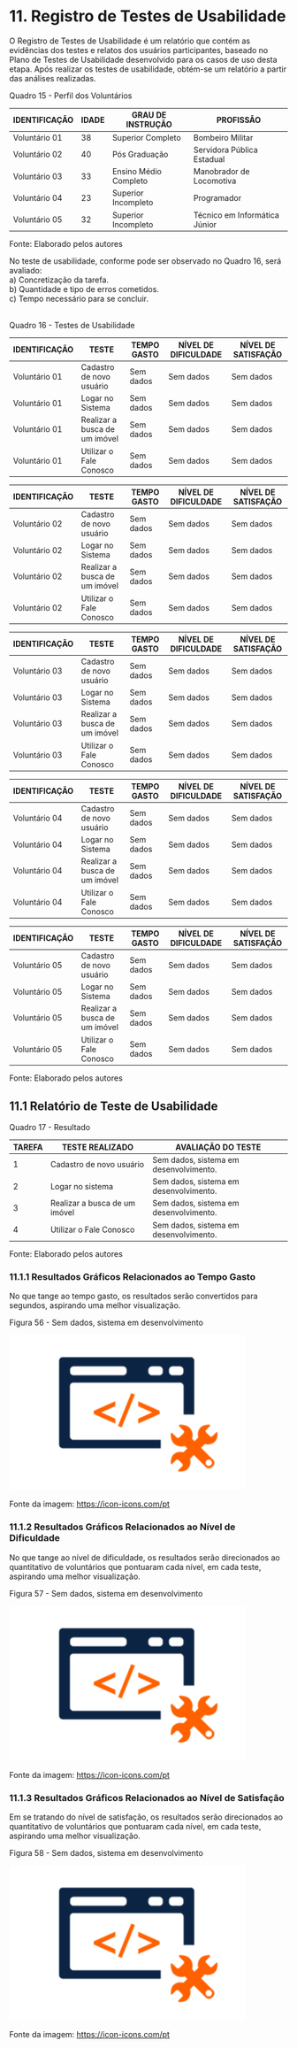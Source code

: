 # 11. Registro de Testes de Usabilidade

O Registro de Testes de Usabilidade é um relatório que contém as evidências dos testes e relatos dos usuários participantes, baseado no Plano de Testes de Usabilidade desenvolvido para os casos de uso desta etapa. Após realizar os testes de usabilidade, obtém-se um relatório a partir das análises realizadas.

Quadro 15 - Perfil dos Voluntários

|IDENTIFICAÇÃO | IDADE | GRAU DE INSTRUÇÃO     | PROFISSÃO                     |
|--------------|-------|-----------------------|-------------------------------|
|Voluntário 01 | 38    | Superior Completo     | Bombeiro Militar              |
|Voluntário 02 | 40    | Pós Graduação         | Servidora Pública Estadual    |
|Voluntário 03 | 33    | Ensino Médio Completo | Manobrador de Locomotiva      |
|Voluntário 04 | 23    | Superior Incompleto   | Programador                   |
|Voluntário 05 | 32    | Superior Incompleto   | Técnico em Informática Júnior |

Fonte: Elaborado pelos autores
<br>

No teste de usabilidade, conforme pode ser observado no Quadro 16, será avaliado: <br>
a) Concretização da tarefa. <br>
b) Quantidade e tipo de erros cometidos. <br>
c) Tempo necessário para se concluir. <br>
<br>

Quadro 16 - Testes de Usabilidade

|IDENTIFICAÇÃO |TESTE                                   |TEMPO GASTO   |NÍVEL DE DIFICULDADE |NÍVEL DE SATISFAÇÃO |
|--------------|----------------------------------------|--------------|---------------------|--------------------|
|Voluntário 01 |Cadastro de novo usuário                |Sem dados     |Sem dados            |Sem dados           |
|Voluntário 01 |Logar no Sistema                        |Sem dados     |Sem dados            |Sem dados           |
|Voluntário 01 |Realizar a busca de um imóvel           |Sem dados     |Sem dados            |Sem dados           |
|Voluntário 01 |Utilizar o Fale Conosco                 |Sem dados     |Sem dados            |Sem dados           |

|IDENTIFICAÇÃO |TESTE                                   |TEMPO GASTO   |NÍVEL DE DIFICULDADE |NÍVEL DE SATISFAÇÃO |
|--------------|----------------------------------------|--------------|---------------------|--------------------|
|Voluntário 02 |Cadastro de novo usuário                |Sem dados     |Sem dados            |Sem dados           |
|Voluntário 02 |Logar no Sistema                        |Sem dados     |Sem dados            |Sem dados           |
|Voluntário 02 |Realizar a busca de um imóvel           |Sem dados     |Sem dados            |Sem dados           |
|Voluntário 02 |Utilizar o Fale Conosco                 |Sem dados     |Sem dados            |Sem dados           |

|IDENTIFICAÇÃO |TESTE                                   |TEMPO GASTO   |NÍVEL DE DIFICULDADE |NÍVEL DE SATISFAÇÃO |
|--------------|----------------------------------------|--------------|---------------------|--------------------|
|Voluntário 03 |Cadastro de novo usuário                |Sem dados     |Sem dados            |Sem dados           |
|Voluntário 03 |Logar no Sistema                        |Sem dados     |Sem dados            |Sem dados           |
|Voluntário 03 |Realizar a busca de um imóvel           |Sem dados     |Sem dados            |Sem dados           |
|Voluntário 03 |Utilizar o Fale Conosco                 |Sem dados     |Sem dados            |Sem dados           |

|IDENTIFICAÇÃO |TESTE                                   |TEMPO GASTO   |NÍVEL DE DIFICULDADE |NÍVEL DE SATISFAÇÃO |
|--------------|----------------------------------------|--------------|---------------------|--------------------|
|Voluntário 04 |Cadastro de novo usuário                |Sem dados     |Sem dados            |Sem dados           |
|Voluntário 04 |Logar no Sistema                        |Sem dados     |Sem dados            |Sem dados           |
|Voluntário 04 |Realizar a busca de um imóvel           |Sem dados     |Sem dados            |Sem dados           |
|Voluntário 04 |Utilizar o Fale Conosco                 |Sem dados     |Sem dados            |Sem dados           |

|IDENTIFICAÇÃO |TESTE                                   |TEMPO GASTO   |NÍVEL DE DIFICULDADE |NÍVEL DE SATISFAÇÃO |
|--------------|----------------------------------------|--------------|---------------------|--------------------|
|Voluntário 05 |Cadastro de novo usuário                |Sem dados     |Sem dados            |Sem dados           |
|Voluntário 05 |Logar no Sistema                        |Sem dados     |Sem dados            |Sem dados           |
|Voluntário 05 |Realizar a busca de um imóvel           |Sem dados     |Sem dados            |Sem dados           |
|Voluntário 05 |Utilizar o Fale Conosco                 |Sem dados     |Sem dados            |Sem dados           |

Fonte: Elaborado pelos autores
<br>

## 11.1 Relatório de Teste de Usabilidade

Quadro 17 - Resultado

|TAREFA |TESTE REALIZADO                         |AVALIAÇÃO DO TESTE                    |
|-------|----------------------------------------|--------------------------------------|
|1      |Cadastro de novo usuário                |Sem dados, sistema em desenvolvimento.|
|2      |Logar no sistema                        |Sem dados, sistema em desenvolvimento.|
|3      |Realizar a busca de um imóvel           |Sem dados, sistema em desenvolvimento.|
|4      |Utilizar o Fale Conosco                 |Sem dados, sistema em desenvolvimento.|

Fonte: Elaborado pelos autores
<br>


### 11.1.1 Resultados Gráficos Relacionados ao Tempo Gasto

No que tange ao tempo gasto, os resultados serão convertidos para segundos, aspirando uma melhor visualização.

Figura 56 - Sem dados, sistema em desenvolvimento

![Gráfico](img/Em_breve.png)

Fonte da imagem: https://icon-icons.com/pt


### 11.1.2 Resultados Gráficos Relacionados ao Nível de Dificuldade

No que tange ao nível de dificuldade, os resultados serão direcionados ao quantitativo de voluntários que pontuaram cada nível, em cada teste, aspirando uma melhor visualização.

Figura 57 - Sem dados, sistema em desenvolvimento

![Gráfico](img/Em_breve.png)

Fonte da imagem: https://icon-icons.com/pt


### 11.1.3 Resultados Gráficos Relacionados ao Nível de Satisfação

Em se tratando do nível de satisfação, os resultados serão direcionados ao quantitativo de voluntários que pontuaram cada nível, em cada teste, aspirando uma melhor visualização.

Figura 58 - Sem dados, sistema em desenvolvimento

![Gráfico](img/Em_breve.png)

Fonte da imagem: https://icon-icons.com/pt
